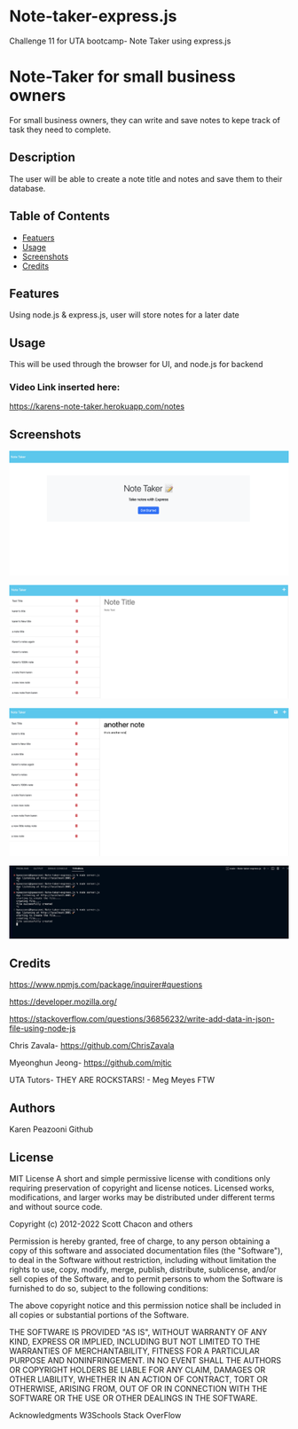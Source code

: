 # Note-taker-express.js
Challenge 11 for UTA bootcamp- Note Taker using express.js

# Note-Taker for small business owners
For small business owners, they can write and save notes to kepe track of task they need to complete. 

## Description
The user will be able to create a note title and notes and save them to their database. 

## Table of Contents  
  * [Featuers](#features)
  * [Usage](#usage)
  * [Screenshots](#screenshots)
  * [Credits](#credits)

## Features
Using node.js & express.js, user will store notes for a later date

## Usage
This will be used through the browser for UI, and node.js for backend



### Video Link inserted here:
https://karens-note-taker.herokuapp.com/notes


## Screenshots
![Alt text](public/assets/Screen%20Shot%202023-02-01%20at%208.53.01%20AM.png)

![Alt text](public/assets/Screen%20Shot%202023-02-01%20at%208.53.12%20AM.png)

![Alt text](public/assets/Screen%20Shot%202023-02-01%20at%208.53.37%20AM.png)

![Alt text](public/assets/Screen%20Shot%202023-02-01%20at%208.54.09%20AM.png)


## Credits
https://www.npmjs.com/package/inquirer#questions

https://developer.mozilla.org/

https://stackoverflow.com/questions/36856232/write-add-data-in-json-file-using-node-js

Chris Zavala- https://github.com/ChrisZavala

Myeonghun Jeong- https://github.com/mjtic

UTA Tutors- THEY ARE ROCKSTARS! - Meg Meyes FTW


## Authors

Karen Peazooni Github

## License
MIT License
A short and simple permissive license with conditions only requiring preservation of copyright and license notices. Licensed works, modifications, and larger works may be distributed under different terms and without source code.

Copyright (c) 2012-2022 Scott Chacon and others

Permission is hereby granted, free of charge, to any person obtaining
a copy of this software and associated documentation files (the
"Software"), to deal in the Software without restriction, including
without limitation the rights to use, copy, modify, merge, publish,
distribute, sublicense, and/or sell copies of the Software, and to
permit persons to whom the Software is furnished to do so, subject to
the following conditions:

The above copyright notice and this permission notice shall be
included in all copies or substantial portions of the Software.

THE SOFTWARE IS PROVIDED "AS IS", WITHOUT WARRANTY OF ANY KIND,
EXPRESS OR IMPLIED, INCLUDING BUT NOT LIMITED TO THE WARRANTIES OF
MERCHANTABILITY, FITNESS FOR A PARTICULAR PURPOSE AND
NONINFRINGEMENT. IN NO EVENT SHALL THE AUTHORS OR COPYRIGHT HOLDERS BE
LIABLE FOR ANY CLAIM, DAMAGES OR OTHER LIABILITY, WHETHER IN AN ACTION
OF CONTRACT, TORT OR OTHERWISE, ARISING FROM, OUT OF OR IN CONNECTION
WITH THE SOFTWARE OR THE USE OR OTHER DEALINGS IN THE SOFTWARE.

Acknowledgments
W3Schools
Stack OverFlow